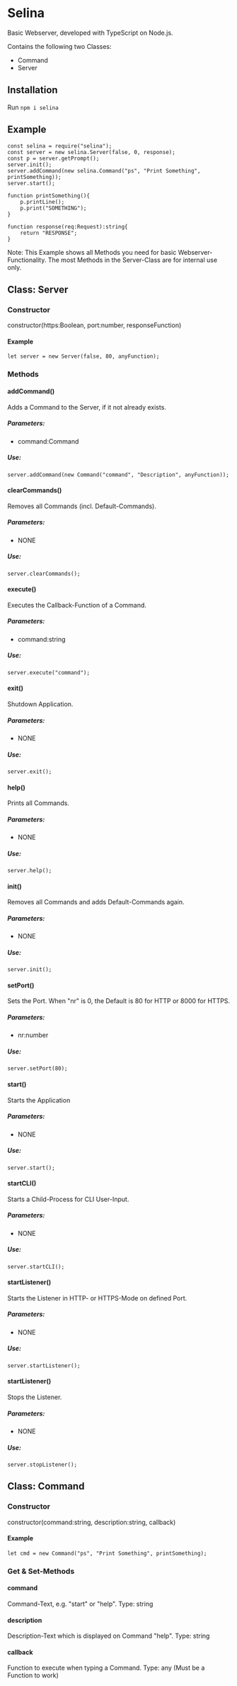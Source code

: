 # Selina
Basic Webserver, developed with TypeScript on Node.js.

Contains the following two Classes:
- Command
- Server

## Installation
Run `npm i selina`

## Example
```
const selina = require("selina");
const server = new selina.Server(false, 0, response);
const p = server.getPrompt();
server.init();
server.addCommand(new selina.Command("ps", "Print Something", printSomething));
server.start();

function printSomething(){
    p.printLine();
    p.print("SOMETHING");
}

function response(req:Request):string{
    return "RESPONSE";
}
```
Note: This Example shows all Methods you need for basic Webserver-Functionality.
The most Methods in the Server-Class are for internal use only.

## Class: Server
### Constructor
constructor(https:Boolean, port:number, responseFunction)
#### Example
```
let server = new Server(false, 80, anyFunction);
```
### Methods
#### addCommand()
Adds a Command to the Server, if it not already exists.
##### Parameters:
- command:Command
##### Use:
```
server.addCommand(new Command("command", "Description", anyFunction));
```

#### clearCommands()
Removes all Commands (incl. Default-Commands).
##### Parameters:
- NONE
##### Use:
```
server.clearCommands();
```

#### execute()
Executes the Callback-Function of a Command. 
##### Parameters:
- command:string
##### Use:
```
server.execute("command");
```

#### exit()
Shutdown Application.
##### Parameters:
- NONE
##### Use:
```
server.exit();
```

#### help()
Prints all Commands.
##### Parameters:
- NONE
##### Use:
```
server.help();
```

#### init()
Removes all Commands and adds Default-Commands again.
##### Parameters:
- NONE
##### Use:
```
server.init();
```

#### setPort()
Sets the Port. When "nr" is 0, the Default is 80 for HTTP or 8000 for HTTPS.
##### Parameters:
- nr:number
##### Use:
```
server.setPort(80);
```

#### start()
Starts the Application
##### Parameters:
- NONE
##### Use:
```
server.start();
```

#### startCLI()
Starts a Child-Process for CLI User-Input.
##### Parameters:
- NONE
##### Use:
```
server.startCLI();
```

#### startListener()
Starts the Listener in HTTP- or HTTPS-Mode on defined Port.
##### Parameters:
- NONE
##### Use:
```
server.startListener();
```

#### startListener()
Stops the Listener.
##### Parameters:
- NONE
##### Use:
```
server.stopListener();
```

## Class: Command
### Constructor
constructor(command:string, description:string, callback)
#### Example
```
let cmd = new Command("ps", "Print Something", printSomething);
```
### Get & Set-Methods
#### command
Command-Text, e.g. "start" or "help". Type: string
#### description
Description-Text which is displayed on Command "help". Type: string
#### callback
Function to execute when typing a Command. Type: any (Must be a Function to work)